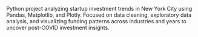 Python project analyzing startup investment trends in New York City using Pandas, Matplotlib, and Plotly. Focused on data cleaning, exploratory data analysis, and visualizing funding patterns across industries and years to uncover post-COVID investment insights.
